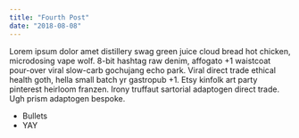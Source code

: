 ```yaml
---
title: "Fourth Post"
date: "2018-08-08"
---
```


Lorem ipsum dolor amet distillery swag green juice cloud bread hot chicken, microdosing vape wolf. 8-bit hashtag raw denim, affogato +1 waistcoat pour-over viral slow-carb gochujang echo park. Viral direct trade ethical health goth, hella small batch yr gastropub +1. Etsy kinfolk art party pinterest heirloom franzen. Irony truffaut sartorial adaptogen direct trade. Ugh prism adaptogen bespoke.

* Bullets
* YAY